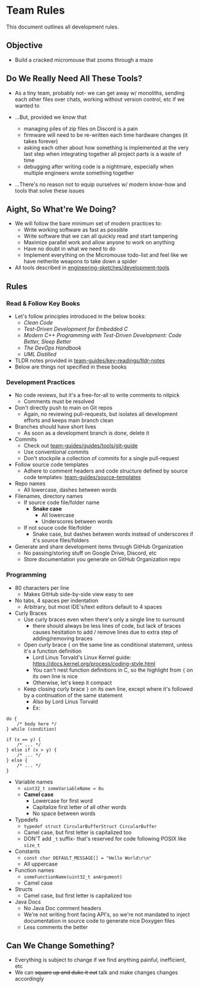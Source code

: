 # Team Rules
This document outlines all development rules.

## Objective
- Build a cracked micromouse that zooms through a maze

## Do We Really Need All These Tools?
- As a tiny team, probably not- we can get away w/ monoliths, sending each other files over chats, working without version control, etc if we wanted to

- ...But, provided we know that
  - managing piles of zip files on Discord is a pain
  - firmware will need to be re-written each time hardware changes (it takes forever)
  - asking each other about how something is implemented at the very last step when integrating together all project parts is a waste of time
  - debugging after writing code is a nightmare, especially when multiple engineers wrote something together
- ...There's no reason not to equip ourselves w/ modern know-how and tools that solve these issues

## Aight, So What're We Doing?
- We will follow the bare minimum set of modern practices to:
  - Write working software as fast as possible
  - Write software that we can all quickly read and start tampering
  - Maximize parallel work and allow anyone to work on anything
  - Have no doubt in what we need to do
  - Implement everything on the Micromouse todo-list and feel like we have netherite weapons to take down a spider
- All tools described in [engineering-sketches/development-tools](https://github.com/Mouse-Unit-07/engineering-sketches/blob/main/development-tools/development-tools.md)

## Rules

### Read & Follow Key Books
- Let's follow principles introduced in the below books:
    - *Clean Code*
    - *Test-Driven Development for Embedded C*
    - *Modern C++ Programming with Test-Driven Development: Code Better, Sleep Better*
    - *The DevOps Handbook*
    - *UML Distilled*
- TLDR notes provided in [team-guides/key-readings/tldr-notes](https://github.com/Mouse-Unit-07/team-guides/tree/main/key-readings/tldr-notes)
- Below are things not specified in these books

### Development Practices
- No code reviews, but it's a free-for-all to write comments to nitpick
  - Comments must be resolved
- Don't directly push to main on Git repos
  - Again, no reviewing pull-requests, but isolates all development efforts and keeps main branch clean
- Branches should have short lives
  - As soon as a development branch is done, delete it
- Commits
  - Check out [team-guides/guides/tools/git-guide](https://github.com/Mouse-Unit-07/team-guides/tree/main/guides/tools/git-guide)
  - Use conventional commits
  - Don't stockpile a collection of commits for a single pull-request
- Follow source code templates
  - Adhere to comment headers and code structure defined by source code templates: [team-guides/source-templates](https://github.com/Mouse-Unit-07/team-guides/tree/main/source-templates/c-template)
- Repo names
  - All lowercase, dashes between words
- Filenames, directory names 
  - If source code file/folder name
    - **Snake case**
      - All lowercase
      - Underscores between words
  - If not souce code file/folder
    - Snake case, but dashes between words instead of underscores
   if it's source files/folders
- Generate and share development items through GitHub Organization
  - No passing/storing stuff on Google Drive, Discord, etc
  - Store documentation you generate on GitHub Organization repo

### Programming
- 80 characters per line
  - Makes GitHub side-by-side view easy to see
- No tabs, 4 spaces per indentation
  - Arbitrary, but most IDE's/text editors default to 4 spaces
- Curly Braces
  - Use curly braces even when there's only a single line to surround
    - there should always be less lines of code, but lack of braces causes hesitation to add / remove lines due to extra step of adding/removing braces
  - Open curly brace `{` on the same line as conditional statement, unless it's a function definition
    - Lord Linus Torvald's Linux Kernel guide: https://docs.kernel.org/process/coding-style.html
    - You can't nest function definitions in C, so the highlight from `{` on its own line is nice
    - Otherwise, let's keep it compact 
  - Keep closing curly brace `}` on its own line, except where it's followed by a continuation of the same statement
    - Also by Lord Linus Torvald
    - Ex:
```
do {
    /* body here */
} while (condition)

if (x == y) {
    /* ... */
} else if (x > y) {
    /* ... */
} else {
    /* ... */
}
```

- Variable names
  - `uint32_t someVariableName = 0u`
  - **Camel case**
    - Lowercase for first word
    - Capitalize first letter of all other words
    - No space between words
- Typedefs
  - `typedef struct CircularBufferStruct CircularBuffer`
  - Camel case, but first letter is capitalized too
  - DON'T add `_t` suffix- that's reserved for code following POSIX like `size_t`
- Constants
  - `const char DEFAULT_MESSAGE[] = "Hello World\r\n"`
  - All uppercase
- Function names
  - `someFunctionName(uint32_t anArgument)`
  - Camel case
- Structs
  - Camel case, but first letter is capitalized too
- Java Docs
  - No Java Doc comment headers
  - We're not writing front facing API's, so we're not mandated to inject documentation in source code to generate nice Doxygen files
  - Less comments the better

## Can We Change Something?
- Everything is subject to change if we find anything painful, inefficient, etc
- We can ~~square up and duke it out~~ talk and make changes changes accordingly